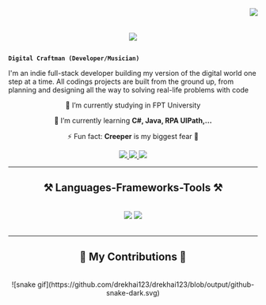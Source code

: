 <img align="right" src="https://visitor-badge.laobi.icu/badge?page_id=drekhai123.drekhai123" />

<h1 align="center">
    <img src="https://readme-typing-svg.herokuapp.com/?font=Righteous&size=35&center=true&vCenter=true&width=500&height=70&duration=4000&lines=Hi+There!+👋;+I'm+Dre+Kai!;" />
</h1>

**`Digital Craftman (Developer/Musician)`**

I'm an indie full-stack developer building my version of the digital world one step at a time. All codings projects are built from the ground up, from planning and designing all the way to solving real-life problems with code


<div align="center">
  
🔭 I’m currently studying in FPT University <br/>

🌱 I’m currently learning **C#, Java, RPA UIPath,...** <br/>

⚡ Fun fact: **Creeper** is my biggest fear 🤡 <br/>

</div>

<div align="center"> 
  <a href="mailto:khai.lumberjack@gmail.com">
    <img src="https://img.shields.io/badge/Gmail-333333?style=for-the-badge&logo=gmail&logoColor=red" />
  </a>
  <a href="https://www.linkedin.com/in/doan-tuan-khai-8423a2234/" target="_blank">
    <img src="https://img.shields.io/badge/LinkedIn-0077B5?style=for-the-badge&logo=linkedin&logoColor=white" target="_blank" />
  </a>
  <a href="https://github.com/drekhai123" target="_blank">
     <img src="https://img.shields.io/badge/Portfolio-FF5722?style=for-the-badge&logo=todoist&logoColor=white" target="_blank" /> <!-- sqlite, safari, google-chrome are other good icon options -->
  </a>
</div>

<hr/>

<h2 align="center">⚒️ Languages-Frameworks-Tools ⚒️</h2>
<br/>
<div align="center">
    <img src="https://skillicons.dev/icons?i=react,bootstrap,mui,html,css,vscode,github,figma,tailwind,git,r" />
    <img src="https://skillicons.dev/icons?i=nodejs,python,javascript,typescript,express,firebase,mongodb,c,java,nextjs,mysql,flask" /><br>
</div>

<br/>
<hr/>

<div align="center">
  <h2>🐍 My Contributions 🐍</h2>
  <br>
<!--   <img alt="snake eating my contributions" src="https://raw.githubusercontent.com/salesp07/salesp07/output/github-contribution-grid-snake.svg" />
     -->
  ![snake gif](https://github.com/drekhai123/drekhai123/blob/output/github-snake-dark.svg)

  <br/><br/><br/>
</div>
